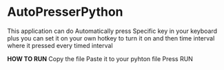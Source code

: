 # AutoPresserPython
This application can do Automatically press Specific key in your keyboard plus you can set it on your own hotkey to turn it on and then time interval where it pressed every timed interval

**HOW TO RUN**
Copy the file
Paste it to your pyhton file
Press RUN
